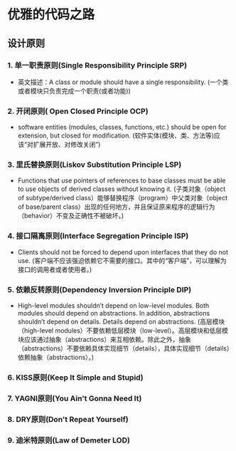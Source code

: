 # 优雅的代码之路

## 设计原则

### 1. 单一职责原则(Single Responsibility Principle SRP)

- 英文描述：A class or module should have a single responsibility. (一个类或者模块只负责完成一个职责(或者功能))

### 2. 开闭原则( Open Closed Principle OCP)

- software entities (modules, classes, functions, etc.) should be open for extension, but closed for modification. (软件实体(模块、类、方法等)应该“对扩展开放、对修改关闭”)

### 3. 里氏替换原则(Liskov Substitution Principle LSP)

- Functions that use pointers of references to base classes must be able to use objects of derived classes without knowing it. (子类对象（object of
  subtype/derived class）能够替换程序（program）中父类对象（object of base/parent
  class）出现的任何地方，并且保证原来程序的逻辑行为（behavior）不变及正确性不被破坏。)

### 4. 接口隔离原则(Interface Segregation Principle ISP)

- Clients should not be forced to depend upon interfaces that they do not use. (客户端不应该强迫依赖它不需要的接口。其中的“客户端”，可以理解为接口的调用者或者使用者。)

### 5. 依赖反转原则(Dependency Inversion Principle DIP)

- High-level modules shouldn’t depend on low-level modules. Both modules should depend on abstractions. In addition, abstractions shouldn’t depend on details. Details depend on abstractions. (高层模块（high-level modules）不要依赖低层模块（low-level）。高层模块和低层模块应该通过抽象（abstractions）来互相依赖。除此之外，抽象（abstractions）不要依赖具体实现细节（details），具体实现细节（details）依赖抽象（abstractions）。)

### 6. KISS原则(Keep It Simple and Stupid)

### 7. YAGNI原则(You Ain't Gonna Need It)

### 8. DRY原则(Don't Repeat Yourself)

### 9. 迪米特原则(Law of Demeter LOD)

